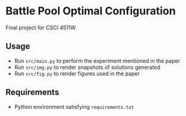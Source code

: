 # Battle Pool Optimal Configuration

Final project for CSCI 4511W

## Usage
- Run `src/main.py` to perform the experiment mentioned in the paper
- Run `src/img.py` to render snapshots of solutions generated
- Run `src/fig.py` to render figures used in the paper

## Requirements
- Python environment satisfying `requirements.txt`
